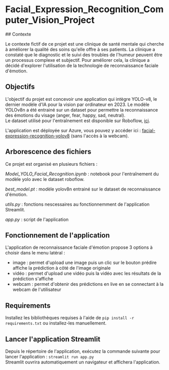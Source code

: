 # Facial_Expression_Recognition_Computer_Vision_Project


## Contexte

Le contexte fictif de ce projet est une clinique de santé mentale qui cherche à améliorer la qualité des soins qu'elle offre à ses patients. La clinique a constaté que le diagnostic et le suivi des troubles de l'humeur peuvent être un processus complexe et subjectif. Pour améliorer cela, la clinique a décidé d'explorer l'utilisation de la technologie de reconnaissance faciale d'émotion.

## Objectifs

L'objectif du projet est concevoir une application qui intègre YOLO-v8, le dernier modèle d'IA pour la vision par ordinateur en 2023.
Le modèle YOLOv8n a été entrainé sur un dataset pour permettre la reconnaissance des émotions du visage (anger, fear, happy, sad, neutral).    
Le dataset utilisé pour l'entraînement est disponible sur Roboflow, [ici](https://universe.roboflow.com/emotiondetection/facedetection2-6qc02).

L'application est déployée sur Azure, vous pouvez y accéder ici : [facial-expression-recognition-yolov8](http://20.19.143.242:8501/) (sans l'accès à la webcam).


## Arborescence des fichiers

Ce projet est organisé en plusieurs fichiers :

*Model_YOLO_Facial_Recognition.ipynb* : notebook pour l'entraînement du modèle yolo avec le dataset roboflow.

*best_model.pt* : modèle yolov8n entrainé sur le dataset de reconnaissance d'émotion.  

*utils.py* : fonctions nescessaires au fonctionnemment de l'application Streamlit.

*app.py* : script de l'application


## Fonctionnement de l'application

L'application de reconnaissance faciale d'émotion propose 3 options à choisir dans le menu latéral :
- image : permet d'upload une image puis un clic sur le bouton prédire affiche la prédiction à côté de l'image originale
- vidéo : permet d'upload une vidéo puis la vidéo avec les résultats de la prédiction s'affiche
- webcam : permet d'obtenir des prédictions en live en se connectant à la webcam de l'utilisateur

## Requirements

Installez les bibliothèques requises à l'aide de `pip install -r requirements.txt` ou installez-les manuellement.


## Lancer l'application Streamlit

Depuis le répertoire de l'application, exécutez la commande suivante pour lancer l'application : `streamlit run app.py`  
Streamlit ouvrira automatiquement un navigateur et affichera l'application. 